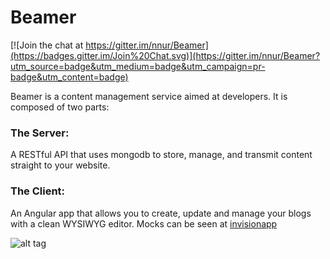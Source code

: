 # Beamer

[![Join the chat at https://gitter.im/nnur/Beamer](https://badges.gitter.im/Join%20Chat.svg)](https://gitter.im/nnur/Beamer?utm_source=badge&utm_medium=badge&utm_campaign=pr-badge&utm_content=badge)

Beamer is a content management service aimed at developers.
It is composed of two parts:

### The Server:
A RESTful API that uses mongodb to store, manage, and transmit content straight to your website.
    
    
### The Client:
An Angular app that allows you to create, update and manage your blogs with a clean WYSIWYG editor. 
Mocks can be seen at [invisionapp](https://invis.io/C54XSSUH7)


![alt tag](http://puu.sh/lma3n/02591e3613.png)
